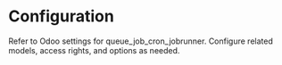 # Configuration

Refer to Odoo settings for queue_job_cron_jobrunner. Configure related models, access rights, and options as needed.
